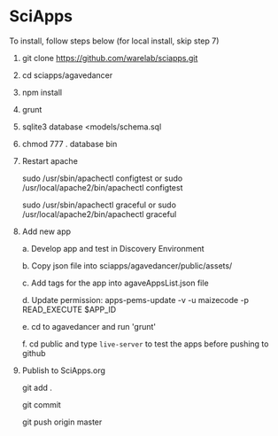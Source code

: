 # SciApps

To install, follow steps below (for local install, skip step 7)

  1. git clone https://github.com/warelab/sciapps.git

  2. cd sciapps/agavedancer

  3. npm install

  4. grunt

  5. sqlite3 database <models/schema.sql

  6. chmod 777 . database bin

  7. Restart apache
    
      sudo /usr/sbin/apachectl configtest or sudo /usr/local/apache2/bin/apachectl configtest    
     
      sudo /usr/sbin/apachectl graceful or sudo /usr/local/apache2/bin/apachectl graceful
      
  8. Add new app
  
      a. Develop app and test in Discovery Environment
      
      b. Copy json file into sciapps/agavedancer/public/assets/
      
      c. Add tags for the app into agaveAppsList.json file
  
      d. Update permission: apps-pems-update -v -u maizecode -p READ_EXECUTE $APP_ID
      
      e. cd to agavedancer and run 'grunt'
  
      f. cd public and type `live-server` to test the apps before pushing to github
      
  9. Publish to SciApps.org
  
      git add .
      
      git commit
      
      git push origin master
      

